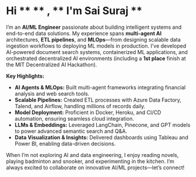 # **Hi ** ** ,**  ** I'm Sai Suraj ** 

I’m an **AI/ML Engineer** passionate about building intelligent systems and end-to-end data solutions. My experience spans **multi-agent AI** architectures, **ETL pipelines**, and **MLOps**—from designing scalable data ingestion workflows to deploying ML models in production. I’ve developed AI-powered document search systems, containerized ML applications, and orchestrated decentralized AI environments (including a **1st place** finish at the MIT Decentralized AI Hackathon).

**Key Highlights:**
- **AI Agents & MLOps:** Built multi-agent frameworks integrating financial analysis and web search tools.
- **Scalable Pipelines:** Created ETL processes with Azure Data Factory, Talend, and Airflow, handling millions of records daily.
- **Model Deployment:** Proficient in Docker, Heroku, and CI/CD automation, ensuring seamless cloud integration.
- **LLMs & Embeddings:** Leveraged LangChain, Pinecone, and GPT models to power advanced semantic search and Q&A.
- **Data Visualization & Insights:** Delivered dashboards using Tableau and Power BI, enabling data-driven decisions.

When I’m not exploring AI and data engineering, I enjoy reading novels, playing badminton and snooker, and experimenting in the kitchen. I’m always excited to collaborate on innovative AI/ML projects—let’s connect!
